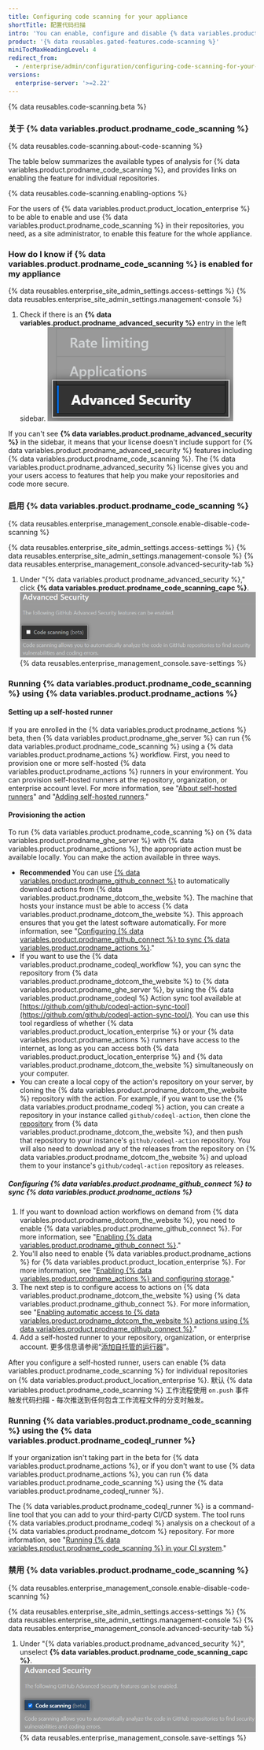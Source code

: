 ```yaml
---
title: Configuring code scanning for your appliance
shortTitle: 配置代码扫描
intro: 'You can enable, configure and disable {% data variables.product.prodname_code_scanning %} for {% data variables.product.product_location_enterprise %}. {% data variables.product.prodname_code_scanning_capc %} allows users to scan code for vulnerabilities and errors.'
product: '{% data reusables.gated-features.code-scanning %}'
miniTocMaxHeadingLevel: 4
redirect_from:
  - /enterprise/admin/configuration/configuring-code-scanning-for-your-appliance
versions:
  enterprise-server: '>=2.22'
---
```


{% data reusables.code-scanning.beta %}

### 关于 {% data variables.product.prodname_code_scanning %}

{% data reusables.code-scanning.about-code-scanning %}

The table below summarizes the available types of analysis for {% data variables.product.prodname_code_scanning %}, and provides links on enabling the feature for individual repositories.

{% data reusables.code-scanning.enabling-options %}

For the users of {% data variables.product.product_location_enterprise %} to be able to enable and use {% data variables.product.prodname_code_scanning %} in their repositories, you need, as a site administrator, to enable this feature for the whole appliance.

### How do I know if {% data variables.product.prodname_code_scanning %} is enabled for my appliance

{% data reusables.enterprise_site_admin_settings.access-settings %}
{% data reusables.enterprise_site_admin_settings.management-console %}
1. Check if there is an **{% data variables.product.prodname_advanced_security %}** entry in the left sidebar. ![Advanced Security sidebar](/assets/images/enterprise/management-console/sidebar-advanced-security.png)

If you can't see **{% data variables.product.prodname_advanced_security %}** in the sidebar, it means that your license doesn't include support for {% data variables.product.prodname_advanced_security %} features including {% data variables.product.prodname_code_scanning %}. The {% data variables.product.prodname_advanced_security %} license gives you and your users access to features that help you make your repositories and code more secure.

### 启用 {% data variables.product.prodname_code_scanning %}

{% data reusables.enterprise_management_console.enable-disable-code-scanning %}

{% data reusables.enterprise_site_admin_settings.access-settings %}
{% data reusables.enterprise_site_admin_settings.management-console %}
{% data reusables.enterprise_management_console.advanced-security-tab %}
1. Under "{% data variables.product.prodname_advanced_security %}," click **{% data variables.product.prodname_code_scanning_capc %}**. ![Checkbox to enable or disable {% data variables.product.prodname_code_scanning %}](/assets/images/enterprise/management-console/enable-code-scanning-checkbox.png)
{% data reusables.enterprise_management_console.save-settings %}


### Running {% data variables.product.prodname_code_scanning %} using {% data variables.product.prodname_actions %}

#### Setting up a self-hosted runner

If you are enrolled in the {% data variables.product.prodname_actions %} beta, then {% data variables.product.prodname_ghe_server %} can run {% data variables.product.prodname_code_scanning %} using a {% data variables.product.prodname_actions %} workflow. First, you need to provision one or more self-hosted {% data variables.product.prodname_actions %} runners in your environment. You can provision self-hosted runners at the repository, organization, or enterprise account level. For more information, see "[About self-hosted runners](/actions/hosting-your-own-runners/about-self-hosted-runners)" and "[Adding self-hosted runners](/actions/hosting-your-own-runners/adding-self-hosted-runners)."

#### Provisioning the action
To run {% data variables.product.prodname_code_scanning %} on {% data variables.product.prodname_ghe_server %} with {% data variables.product.prodname_actions %}, the appropriate action must be available locally. You can make the action available in three ways.

- **Recommended** You can use [{% data variables.product.prodname_github_connect %}](/enterprise/admin/configuration/connecting-github-enterprise-server-to-github-enterprise-cloud) to automatically download actions from {% data variables.product.prodname_dotcom_the_website %}. The machine that hosts your instance must be able to access {% data variables.product.prodname_dotcom_the_website %}. This approach ensures that you get the latest software automatically. For more information, see "[Configuring {% data variables.product.prodname_github_connect %} to sync {% data variables.product.prodname_actions %}](/enterprise/admin/configuration/configuring-code-scanning-for-your-appliance#configuring-github-connect-to-sync-github-actions)."
- If you want to use the {% data variables.product.prodname_codeql_workflow %}, you can sync the repository from {% data variables.product.prodname_dotcom_the_website %} to {% data variables.product.prodname_ghe_server %}, by using the {% data variables.product.prodname_codeql %} Action sync tool available at [https://github.com/github/codeql-action-sync-tool](https://github.com/github/codeql-action-sync-tool/). You can use this tool regardless of whether {% data variables.product.product_location_enterprise %} or your {% data variables.product.prodname_actions %} runners have access to the internet, as long as you can access both {% data variables.product.product_location_enterprise %} and {% data variables.product.prodname_dotcom_the_website %} simultaneously on your computer.
- You can create a local copy of the action's repository on your server, by cloning the {% data variables.product.prodname_dotcom_the_website %} repository with the action. For example, if you want to use the {% data variables.product.prodname_codeql %} action, you can create a repository in your instance called `github/codeql-action`, then clone the [repository](https://github.com/github/codeql-action) from {% data variables.product.prodname_dotcom_the_website %}, and then push that repository to your instance's `github/codeql-action` repository. You will also need to download any of the releases from the repository on {% data variables.product.prodname_dotcom_the_website %} and upload them to your instance's `github/codeql-action` repository as releases.


##### Configuring {% data variables.product.prodname_github_connect %} to sync {% data variables.product.prodname_actions %}

1. If you want to download action workflows on demand from {% data variables.product.prodname_dotcom_the_website %}, you need to enable {% data variables.product.prodname_github_connect %}. For more information, see "[Enabling {% data variables.product.prodname_github_connect %}](/enterprise/admin/configuration/connecting-github-enterprise-server-to-github-enterprise-cloud#enabling-github-connect)."
2. You'll also need to enable {% data variables.product.prodname_actions %} for {% data variables.product.product_location_enterprise %}. For more information, see "[Enabling {% data variables.product.prodname_actions %} and configuring storage](/enterprise/admin/github-actions/enabling-github-actions-and-configuring-storage)."
3. The next step is to configure access to actions on {% data variables.product.prodname_dotcom_the_website %} using {% data variables.product.prodname_github_connect %}. For more information, see "[Enabling automatic access to {% data variables.product.prodname_dotcom_the_website %} actions using {% data variables.product.prodname_github_connect %}](/enterprise/admin/github-actions/enabling-automatic-access-to-githubcom-actions-using-github-connect)."
4. Add a self-hosted runner to your repository, organization, or enterprise account. 更多信息请参阅“[添加自托管的运行器](/actions/hosting-your-own-runners/adding-self-hosted-runners)”。

After you configure a self-hosted runner, users can enable {% data variables.product.prodname_code_scanning %} for individual repositories on {% data variables.product.product_location_enterprise %}. 默认 {% data variables.product.prodname_code_scanning %} 工作流程使用 `on.push` 事件触发代码扫描 - 每次推送到任何包含工作流程文件的分支时触发。

### Running {% data variables.product.prodname_code_scanning %} using the {% data variables.product.prodname_codeql_runner %}
If your organization isn't taking part in the beta for {% data variables.product.prodname_actions %}, or if you don't want to use {% data variables.product.prodname_actions %}, you can run {% data variables.product.prodname_code_scanning %} using the {% data variables.product.prodname_codeql_runner %}.

The {% data variables.product.prodname_codeql_runner %} is a command-line tool that you can add to your third-party CI/CD system. The tool runs {% data variables.product.prodname_codeql %} analysis on a checkout of a {% data variables.product.prodname_dotcom %} repository. For more information, see "[Running {% data variables.product.prodname_code_scanning %} in your CI system](/github/finding-security-vulnerabilities-and-errors-in-your-code/running-code-scanning-in-your-ci-system)."

### 禁用 {% data variables.product.prodname_code_scanning %}

{% data reusables.enterprise_management_console.enable-disable-code-scanning %}

{% data reusables.enterprise_site_admin_settings.access-settings %}
{% data reusables.enterprise_site_admin_settings.management-console %}
{% data reusables.enterprise_management_console.advanced-security-tab %}
1. Under "{% data variables.product.prodname_advanced_security %}", unselect **{% data variables.product.prodname_code_scanning_capc %}**. ![Checkbox to enable or disable {% data variables.product.prodname_code_scanning %}](/assets/images/enterprise/management-console/code-scanning-disable.png)
{% data reusables.enterprise_management_console.save-settings %}
